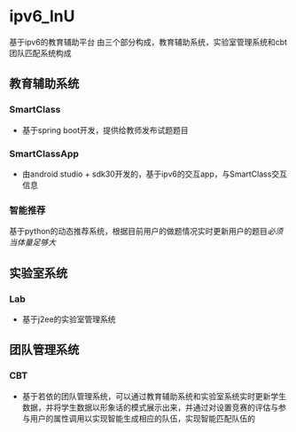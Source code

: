 # ipv6_lnU
基于ipv6的教育辅助平台
由三个部分构成，教育辅助系统，实验室管理系统和cbt团队匹配系统构成
## 教育辅助系统
### SmartClass
* 基于spring boot开发，提供给教师发布试题题目
### SmartClassApp
* 由android studio + sdk30开发的，基于ipv6的交互app，与SmartClass交互信息
### 智能推荐
基于python的动态推荐系统，根据目前用户的做题情况实时更新用户的题目*必须当体量足够大*
## 实验室系统
### Lab
* 基于j2ee的实验室管理系统
## 团队管理系统
### CBT
* 基于若依的团队管理系统，可以通过教育辅助系统和实验室系统实时更新学生数据，并将学生数据以形象话的模式展示出来，并通过对设置竞赛的评估与参与用户的属性调用以实现智能生成相应的队伍，实现智能匹配队伍的
